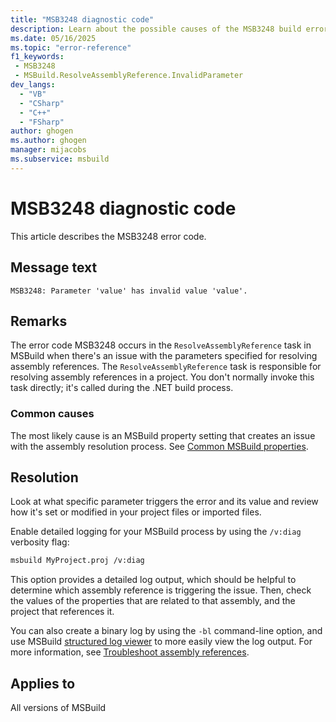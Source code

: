```yaml
---
title: "MSB3248 diagnostic code"
description: Learn about the possible causes of the MSB3248 build error, and get troubleshooting tips.
ms.date: 05/16/2025
ms.topic: "error-reference"
f1_keywords:
 - MSB3248
 - MSBuild.ResolveAssemblyReference.InvalidParameter
dev_langs:
  - "VB"
  - "CSharp"
  - "C++"
  - "FSharp"
author: ghogen
ms.author: ghogen
manager: mijacobs
ms.subservice: msbuild
---
```


# MSB3248 diagnostic code

<!-- :::ErrorDefinitionDescription::: -->
<!-- :::editable-content name="introDescription"::: -->
This article describes the MSB3248 error code.
<!-- :::editable-content-end::: -->

## Message text

<!-- :::editable-content name="messageText"::: -->
`MSB3248: Parameter 'value' has invalid value 'value'.`
<!-- :::editable-content-end::: -->
<!-- MSB3248: Parameter "{0}" has invalid value "{1}". {2} -->

<!-- :::editable-content name="postOutputDescription"::: -->
## Remarks

The error code MSB3248 occurs in the `ResolveAssemblyReference` task in MSBuild when there's an issue with the parameters specified for resolving assembly references. The `ResolveAssemblyReference` task is responsible for resolving assembly references in a project. You don't normally invoke this task directly; it's called during the .NET build process.

### Common causes

The most likely cause is an MSBuild property setting that creates an issue with the assembly resolution process. See [Common MSBuild properties](../common-msbuild-project-properties.md).

## Resolution

Look at what specific parameter triggers the error and its value and review how it's set or modified in your project files or imported files.

Enable detailed logging for your MSBuild process by using the `/v:diag` verbosity flag:

```bash
msbuild MyProject.proj /v:diag
```

This option provides a detailed log output, which should be helpful to determine which assembly reference is triggering the issue. Then, check the values of the properties that are related to that assembly, and the project that references it.

You can also create a binary log by using the `-bl` command-line option, and use MSBuild [structured log viewer](https://msbuildlog.com/) to more easily view the log output. For more information, see [Troubleshoot assembly references](../troubleshoot-assembly-references.md).
<!-- :::editable-content-end::: -->
<!-- :::ErrorDefinitionDescription-end::: -->

## Applies to

All versions of MSBuild
